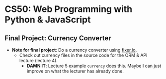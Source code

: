 # CS50: Web Programming with Python &amp; JavaScript

## Final Project: Currency Converter

* **Note for final project**: Do a currency converter using [fixer.io](https://fixer.io/).
  * Check out currency files in the source code for the ORM &amp; API lecture (lecture 4).
    - **DAMN IT**: Lecture 5 example `currency` does this. Maybe I can just improve on what the lecturer has already done.
